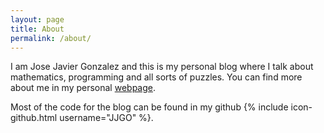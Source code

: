 ```yaml
---
layout: page
title: About
permalink: /about/
---
```


I am Jose Javier Gonzalez and this is my personal blog where I talk about mathematics, programming and all sorts of puzzles. You can find more about me in my personal [webpage](http://jjgo.me).

Most of the code for the blog can be found in my github {% include icon-github.html username="JJGO" %}.